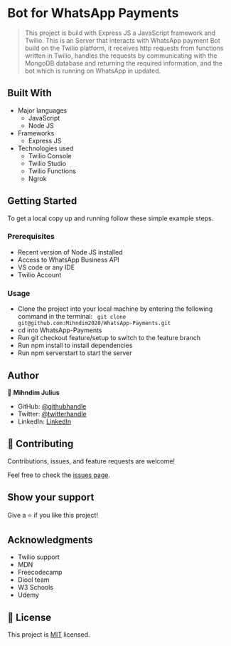 # Bot for WhatsApp Payments

> This project is build with Express JS a JavaScript framework and Twilio. This is an Server that interacts with WhatsApp payment Bot build on the Twilio platform, it receives http requests from functions written in Twilio, handles the requests by communicating with the MongoDB database and returning the required information, and the bot which is running on WhatsApp in updated.
## Built With

- Major languages
  - JavaScript
  - Node JS
- Frameworks
  - Express JS
- Technologies used
  - Twilio Console
  - Twilio Studio
  - Twilio Functions
  - Ngrok
## Getting Started
To get a local copy up and running follow these simple example steps.
### Prerequisites
 - Recent version of Node JS installed
 - Access to WhatsApp Business API
 - VS code or any IDE
 - Twilio Account
### Usage
- Clone the project into your local machine by entering the following command in the terminal: ` git clone git@github.com:Mihndim2020/WhatsApp-Payments.git`
- cd into WhatsApp-Payments
- Run git checkout feature/setup to switch to the feature branch
- Run npm install to install dependencies
- Run npm serverstart to start the server

## Author

👤 **Mihndim Julius**

- GitHub: [@githubhandle](https://github.com/Mihndim2020)
- Twitter: [@twitterhandle](https://twitter.com/mihndim)
- LinkedIn: [LinkedIn](https://www.linkedin.com/in/mihndim/)

## 🤝 Contributing

Contributions, issues, and feature requests are welcome!

Feel free to check the [issues page](https://github.com/Mihndim2020/WhatsApp-Payments/issues).

## Show your support

Give a ⭐️ if you like this project!

## Acknowledgments

- Twilio support
- MDN
- Freecodecamp
- Diool team
- W3 Schools
- Udemy

## 📝 License

This project is [MIT](./MIT.md) licensed.


